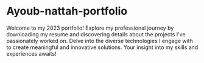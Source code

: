 # Ayoub-nattah-portfolio
Welcome to my 2023 portfolio! Explore my professional journey by downloading my resume and discovering details about the projects I've passionately worked on. Delve into the diverse technologies I engage with to create meaningful and innovative solutions. Your insight into my skills and experiences awaits!
